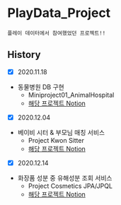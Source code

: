 # PlayData_Project

    플레이 데이터에서 참여했었던 프로젝트!!


## History

- [x] 2020.11.18
* 동물병원 DB 구현
    - Miniproject01_AnimalHospital
    - [해당 프로젝트 Notion](https://www.notion.so/75c5281df7dc44da971cb17eab5d9dcf)
- [x] 2020.12.04
* 베이비 시터 & 부모님 매칭 서비스
    - Project Kwon Sitter 
    - [해당 프로젝트 Notion]()
- [x] 2020.12.14
* 화장품 성분 중 유해성분 조회 서비스
    - Project Cosmetics JPA/JPQL 
    - [해당 프로젝트 Notion](https://www.notion.so/Project-Kwon-Sitter-f9fe5f9fc7c34f82b42e4b048f02b644)
